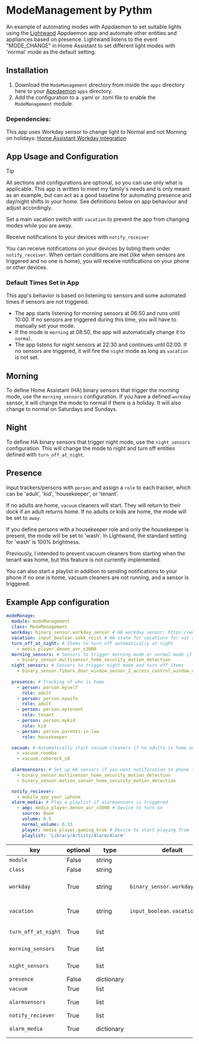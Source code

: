 # ModeManagement by Pythm
An example of automating modes with Appdaemon to set suitable lights using the [Lightwand](https://github.com/Pythm/ad-Lightwand) Appdaemon app and automate other entities and appliances based on presence. Lightwand listens to the event "MODE_CHANGE" in Home Assistant to set different light modes with 'normal' mode as the default setting.

## Installation
1. Download the `ModeManagement` directory from inside the `apps` directory here to your [Appdaemon](https://appdaemon.readthedocs.io/en/latest/) `apps` directory.
2. Add the configuration to a .yaml or .toml file to enable the `ModeManagement` module.

### Dependencies:
This app uses Workday sensor to change light to Normal and not Morning on holidays: [Home Assistant Workday integration](https://www.home-assistant.io/integrations/workday/)


## App Usage and Configuration
> [!TIP]
> All sections and configurations are optional, so you can use only what is applicable. This app is written to meet my family's needs and is only meant as an example, but can act as a good baseline for automating presence and day/night shifts in your home. See definitions below on app behaviour and adjust accordingly.

Set a main vacation switch with `vacation` to prevent the app from changing modes while you are away.

Receive notifications to your devices with `notify_receiver`

You can receive notifications on your devices by listing them under `notify_receiver`. When certain conditions are met (like when sensors are triggered and no one is home), you will receive notifications on your phone or other devices.

### Default Times Set in App
This app's behavior is based on listening to sensors and some automated times if sensors are not triggered.
- The app starts listening for morning sensors at 06:50 and runs until 10:00. If no sensors are triggered during this time, you will have to manually set your mode.
- If the mode is `morning` at 08:50, the app will automatically change it to `normal`.
- The app listens for night sensors at 22:30 and continues until 02:00. If no sensors are triggered, it will fire the `night` mode as long as `vacation` is not set.

## Morning
To define Home Assistant (HA) binary sensors that trigger the morning mode, use the `morning_sensors` configuration. If you have a defined `workday` sensor, it will change the mode to normal if there is a holiday. It will also change to normal on Saturdays and Sundays.

## Night
To define HA binary sensors that trigger night mode, use the `night_sensors` configuration. This will change the mode to night and turn off entities defined with `turn_off_at_night`.

## Presence
Input trackers/persons with `person` and assign a `role` to each tracker, which can be 'adult', 'kid', 'housekeeper', or 'tenant'.

If no adults are home, `vacuum` cleaners will start. They will return to their dock if an adult returns home. If no adults or kids are home, the mode will be set to `away`.

If you define persons with a housekeeper role and only the housekeeper is present, the mode will be set to 'wash'. In Lightwand, the standard setting for 'wash' is 100% brightness.

Previously, I intended to prevent vacuum cleaners from starting when the tenant was home, but this feature is not currently implemented.

You can also start a playlist in addition to sending notifications to your phone if no one is home, vacuum cleaners are not running, and a sensor is triggered.

## Example App configuration

```yaml
modeManage:
  module: modeManagement
  class: ModeManagement
  workday: binary_sensor.workday_sensor # HA workday sensor: https://www.home-assistant.io/integrations/workday/
  vacation: input_boolean.vekk_reist # HA state for vacations for not setting morning/normal/night mode when away
  turn_off_at_night: # Items to turn off automatically at night
    - media_player.denon_avr_x3000
  morning_sensors: # Sensors to trigger morning mode or normal mode if not workday
    - binary_sensor.multisensor_home_security_motion_detection
  night_sensors: # Sensors to trigger night mode and turn off items
    - binary_sensor.fibaro_door_window_sensor_2_access_control_window_door_is_open_4 # Bedroom window...
  
  presence: # Tracking of who is home
    - person: person.myself
      role: adult
    - person: person.mywife
      role: adult
    - person: person.mytenant
      role: tenant
    - person: person.mykid
      role: kid
    - person: person.parents-in-law
      role: housekeeper

  vacuum: # Automatically start vacuum cleaners if no adults is home and stop when adults return home
    - vacuum.roomba
    - vacuum.roborock_s8
  
  alarmsensors: # Set up HA sensors if you want notification to phone if triggered, and no one is home
    - binary_sensor.multisensor_home_security_motion_detection
    - binary_sensor.motion_sensor_home_security_motion_detection

  notify_reciever:
    - mobile_app_your_iphone
  alarm_media: # Play a playlist if alarmsensors is triggered
    - amp: media_player.denon_avr_x3000 # Device to turn on
      source: Roon
      volume: 0.5
      normal_volume: 0.33
      player: media_player.gaming_krok # Device to start playing from
      playlist: 'Library/Artists/Alarm/Alarm'
```

key | optional | type | default | description
-- | -- | -- | -- | --
`module` | False | string | | The module name of the app.
`class` | False | string | | The name of the Class.
`workday` | True | string | `binary_sensor.workday_sensor`| HA workday sensor: https://www.home-assistant.io/integrations/workday/
`vacation` | True | string | `input_boolean.vacation`|  HA input_boolean for vacations to not setting morning/normal/night mode when away
`turn_off_at_night` | True | list || Items to turn off automatically at night
`morning_sensors` | True | list || Sensors to trigger morning mode or normal mode if not workday
`night_sensors` | True | list || Sensors to trigger night mode and turn off items
`presence` | False | dictionary || Tracking of who is home
`vacuum` | True | list || Vacuum cleaners
`alarmsensors` | True | list || HA sensors for notification and start media playing
`notify_reciever` | True | list || Receivers for notifications
`alarm_media` | True | dictionary || Play a playlist if alarmsensor is triggered
